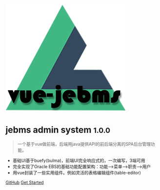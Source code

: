 ![logo](../jebms-logo.png)

# jebms admin system <small>1.0.0</small>

> 一个基于vue做前端，后端用java提供API的前后端分离的SPA后台管理功能。

- 基础UI基于buefy(bulma)，前端UI完全响应式的，一次编写，3端可用
- 完全实现了Oracle EBS的基础功能配置架构：功能-->菜单-->职责-->用户
- 用vue封装了一些实用组件。例如灵活的表格编辑组件(table-editor)


[GitHub](https://github.com/samt007/jebms-ui)
[Get Started](#jebms)

